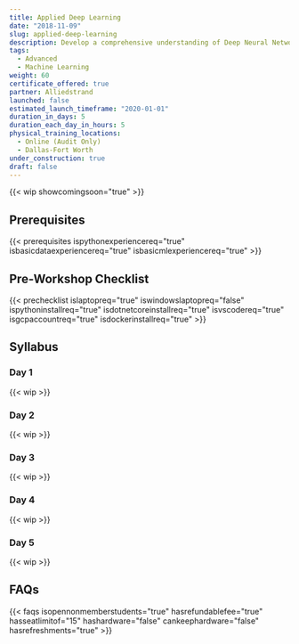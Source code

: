 ```yaml
---
title: Applied Deep Learning
date: "2018-11-09"
slug: applied-deep-learning
description: Develop a comprehensive understanding of Deep Neural Networks and learn how to build, train and apply them to challenging and predictive problems.
tags:
  - Advanced
  - Machine Learning
weight: 60
certificate_offered: true
partner: Alliedstrand
launched: false
estimated_launch_timeframe: "2020-01-01"
duration_in_days: 5
duration_each_day_in_hours: 5
physical_training_locations:
  - Online (Audit Only)
  - Dallas-Fort Worth
under_construction: true
draft: false
---
```


{{< wip showcomingsoon="true" >}}

## Prerequisites

{{< prerequisites ispythonexperiencereq="true" isbasicdataexperiencereq="true" isbasicmlexperiencereq="true" >}}

## Pre-Workshop Checklist

{{< prechecklist islaptopreq="true" iswindowslaptopreq="false" ispythoninstallreq="true" isdotnetcoreinstallreq="true" isvscodereq="true" isgcpaccountreq="true"  isdockerinstallreq="true" >}}

## Syllabus

### Day 1

{{< wip >}}

### Day 2

{{< wip >}}

### Day 3

{{< wip >}}

### Day 4

{{< wip >}}

### Day 5

{{< wip >}}

## FAQs

{{< faqs isopennonmemberstudents="true" hasrefundablefee="true" hasseatlimitof="15" hashardware="false" cankeephardware="false" hasrefreshments="true" >}}
